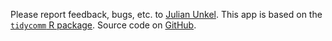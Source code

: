 Please report feedback, bugs, etc. to [Julian Unkel](https://julianunkel.com/). This app is based on the [`tidycomm` R package](https://joon-e.github.io/tidycomm/index.html). Source code on [GitHub](https://github.com/joon-e/icr_web).